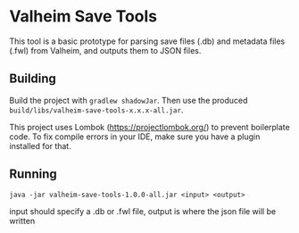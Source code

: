 # Valheim Save Tools

This tool is a basic prototype for parsing save files (.db) and metadata files (.fwl) from Valheim, and outputs them to JSON files.

## Building

Build the project with `gradlew shadowJar`. Then use the produced `build/libs/valheim-save-tools-x.x.x-all.jar`.

This project uses Lombok (https://projectlombok.org/) to prevent boilerplate code. To fix compile errors
in your IDE, make sure you have a plugin installed for that.

## Running

`java -jar valheim-save-tools-1.0.0-all.jar <input> <output>`

input should specify a .db or .fwl file, output is where the json file will be written